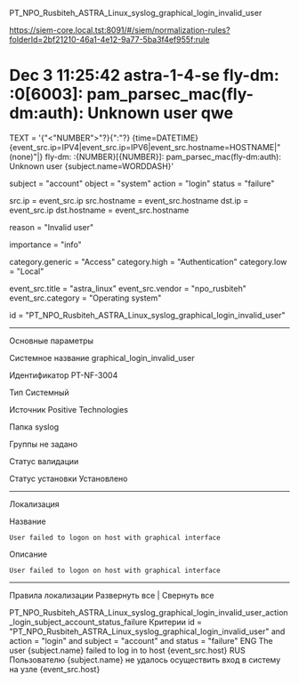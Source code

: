 PT_NPO_Rusbiteh_ASTRA_Linux_syslog_graphical_login_invalid_user

https://siem-core.local.tst:8091/#/siem/normalization-rules?folderId=2bf21210-46a1-4e12-9a77-5ba3f4ef955f:rule

# Dec  3 11:25:42 astra-1-4-se fly-dm: :0[6003]: pam_parsec_mac(fly-dm:auth): Unknown user qwe

TEXT = '{"<"NUMBER">"?}{":"?} {time=DATETIME} {event_src.ip=IPV4|event_src.ip=IPV6|event_src.hostname=HOSTNAME|"(none)"|}
        fly-dm: :{NUMBER}[{NUMBER}]: pam_parsec_mac(fly-dm:auth): Unknown user {subject.name=WORDDASH}'

subject = "account"
object = "system"
action = "login"
status = "failure"

src.ip = event_src.ip
src.hostname = event_src.hostname
dst.ip = event_src.ip
dst.hostname = event_src.hostname

reason = "Invalid user"

importance = "info"

category.generic = "Access"
category.high = "Authentication"
category.low = "Local"

event_src.title = "astra_linux"
event_src.vendor = "npo_rusbiteh"
event_src.category = "Operating system"

id = "PT_NPO_Rusbiteh_ASTRA_Linux_syslog_graphical_login_invalid_user"

---

Основные параметры

Системное название
    graphical_login_invalid_user

Идентификатор
    PT-NF-3004

Тип
    Системный

Источник
    Positive Technologies 

Папка
    syslog

Группы
    не задано 

Статус валидации

Статус установки
    Установлено 

---

Локализация

Название

    User failed to logon on host with graphical interface

Описание

    User failed to logon on host with graphical interface

---

Правила локализации
Развернуть все | Свернуть все

PT_NPO_Rusbiteh_ASTRA_Linux_syslog_graphical_login_invalid_user_action_login_subject_account_status_failure
Критерии
id = "PT_NPO_Rusbiteh_ASTRA_Linux_syslog_graphical_login_invalid_user" and action = "login" and subject = "account" and status = "failure"
ENG
The user {subject.name} failed to log in to host {event_src.host}
RUS
Пользователю {subject.name} не удалось осуществить вход в систему на узле {event_src.host}
